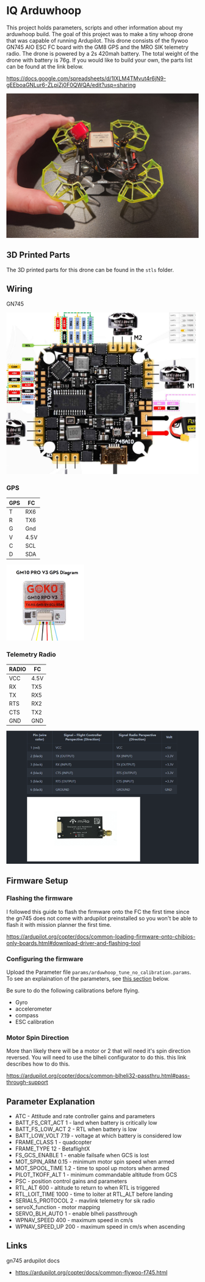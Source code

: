 # IQ Arduwhoop

This project holds parameters, scripts and other information about my arduwhoop build. The goal of this project was to make a tiny whoop drone that was capable of running Ardupilot. This drone consists of the flywoo GN745 AIO ESC FC board with the GM8 GPS and the MRO SIK telemetry radio. The drone is powered by a 2s 420mah battery. The total weight of the drone with battery is 76g. If you would like to build your own, the parts list can be found at the link below. 

https://docs.google.com/spreadsheets/d/1IXLM4TMvut4r6jN9-gEEboaGNLur6-ZLpiZj0F0QWQA/edit?usp=sharing

![whoop with hand](imgs/arduwhoop.jpg)

## 3D Printed Parts

The 3D printed parts for this drone can be found in the `stls` folder. 


## Wiring 

GN745

![gn745](imgs/gn745_fc.PNG)

### GPS 
| GPS |  FC  |
|-----|------|
| T   | RX6  |
| R   | TX6  |
| G   | Gnd  |
| V   | 4.5V |
| C   | SCL  |
| D   | SDA  |

![gps](imgs/gps.PNG)

### Telemetry Radio

| RADIO |  FC  |
|-------|------|
| VCC   | 4.5V |
| RX    | TX5  |
| TX    | RX5  |
| RTS   | RX2  |
| CTS   | TX2  |
| GND   | GND  |


![Radio Wiring](imgs/radio_wiring.PNG)


## Firmware Setup

### Flashing the firmware

I followed this guide to flash the firmware onto the FC the first time since the gn745 does not come with ardupilot preinstalled so you won't be able to flash it with mission planner the first time. 

https://ardupilot.org/copter/docs/common-loading-firmware-onto-chibios-only-boards.html#download-driver-and-flashing-tool

### Configuring the firmware 

Upload the Parameter file `params/arduwhoop_tune_no_calibration.params`. To see an explaination of the parameters, see [this section](#parameter-explanation) below.

Be sure to do the following calibrations before flying.

- Gyro
- accelerometer
- compass
- ESC calibration

### Motor Spin Direction

More than likely there will be a motor or 2 that will need it's spin direction reversed. You will need to use the blheli configurator to do this. this link describes how to do this.

https://ardupilot.org/copter/docs/common-blheli32-passthru.html#pass-through-support

## Parameter Explanation

- ATC - Attitude and rate controller gains and parameters
- BATT_FS_CRT_ACT 1 - land when battery is critically low
- BATT_FS_LOW_ACT 2 - RTL when battery is low
- BATT_LOW_VOLT	7.19 - voltage at which battery is considered low
- FRAME_CLASS	1 - quadcopter
- FRAME_TYPE	12 - BetaflightX
- FS_GCS_ENABLE	1 - enable failsafe when GCS is lost
- MOT_SPIN_ARM	0.15 - minimum motor spin speed when armed
- MOT_SPOOL_TIME	1.2 - time to spool up motors when armed
- PILOT_TKOFF_ALT	1 - minimum commandable altitude from GCS
- PSC - position control gains and parameters
- RTL_ALT	600 - altitude to return to when RTL is triggered
- RTL_LOIT_TIME	1000 - time to loiter at RTL_ALT before landing
- SERIAL5_PROTOCOL	2 - mavlink telemetry for sik radio
- servoX_function - motor mapping 
- SERVO_BLH_AUTO 1 - enable blheli passthrough
- WPNAV_SPEED	400 - maximum speed in cm/s
- WPNAV_SPEED_UP	200 - maximum speed in cm/s when ascending






## Links 

gn745 ardupilot docs
- https://ardupilot.org/copter/docs/common-flywoo-f745.html